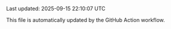 Last updated: 2025-09-15 22:10:07 UTC

This file is automatically updated by the GitHub Action workflow.
